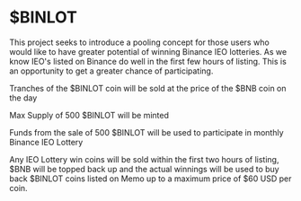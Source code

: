 # $BINLOT
This project seeks to introduce a pooling concept for those users who would like to have greater potential of winning Binance IEO lotteries. As we know IEO's listed on Binance do well in the first few hours of listing. This is an opportunity to get a greater chance of participating.


Tranches of the $BINLOT coin will be sold at the price of the $BNB coin on the day


Max Supply of 500 $BINLOT will be minted


Funds from the sale of 500 $BINLOT will be used to participate in monthly Binance IEO Lottery


Any IEO Lottery win coins will be sold within the first two hours of listing, $BNB will be topped back up and the actual winnings will be used to buy back $BINLOT coins listed on Memo up to a maximum price of $60 USD per coin.
